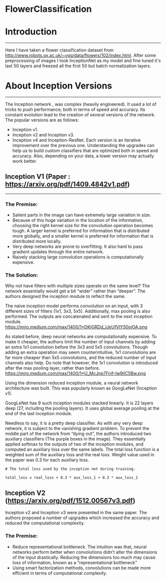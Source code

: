 # FlowerClassification

# Introduction

---

Here I have taken a flower classification dataset from http://www.robots.ox.ac.uk/~vgg/data/flowers/102/index.html. After some preprocessing of images I took InceptionNet as my model and fine tuned it's last 50 layers and freezed all the first 50 but batch normalization layers.

# About Inception Versions

---

The Inception network , was complex (heavily engineered). It used a lot of tricks to push performance; both in terms of speed and accuracy. Its constant evolution lead to the creation of several versions of the network. The popular versions are as follows:
 - Inception v1.
 - Inception v2 and Inception v3.
 - Inception v4 and Inception-ResNet.
Each version is an iterative improvement over the previous one. Understanding the upgrades can help us to build custom classifiers that are optimized both in speed and accuracy. Also, depending on your data, a lower version may actually work better.

## Inception V1 (Paper : https://arxiv.org/pdf/1409.4842v1.pdf)

---

### The Premise:

 - Salient parts in the image can have extremely large variation in size.
 - Because of this huge variation in the location of the information, choosing the right kernel size for the convolution operation becomes tough. A larger kernel is preferred for information that is distributed more globally, and a smaller kernel is preferred for information that is distributed more locally.
 - Very deep networks are prone to overfitting. It also hard to pass gradient updates through the entire network.
 - Naively stacking large convolution operations is computationally expensive.
 
### The Solution:

Why not have filters with multiple sizes operate on the same level? The network essentially would get a bit “wider” rather than “deeper”. The authors designed the inception module to reflect the same.

The naive inception model performs convolution on an input, with 3 different sizes of filters (1x1, 3x3, 5x5). Additionally, max pooling is also performed. The outputs are concatenated and sent to the next inception module. https://miro.medium.com/max/1400/1*DKjGRDd_lJeUfVlY50ojOA.png 

As stated before, deep neural networks are computationally expensive. To make it cheaper, the authors limit the number of input channels by adding an extra 1x1 convolution before the 3x3 and 5x5 convolutions. Though adding an extra operation may seem counterintuitive, 1x1 convolutions are far more cheaper than 5x5 convolutions, and the reduced number of input channels also help. Do note that however, the 1x1 convolution is introduced after the max pooling layer, rather than before. 
https://miro.medium.com/max/1400/1*U_McJnp7Fnif-lw9iIC5Bw.png

Using the dimension reduced inception module, a neural network architecture was built. This was popularly known as GoogLeNet (Inception v1).

GoogLeNet has 9 such inception modules stacked linearly. It is 22 layers deep (27, including the pooling layers). It uses global average pooling at the end of the last inception module.

Needless to say, it is a pretty deep classifier. As with any very deep network, it is subject to the vanishing gradient problem.
To prevent the middle part of the network from “dying out”, the authors introduced two auxiliary classifiers (The purple boxes in the image). They essentially applied softmax to the outputs of two of the inception modules, and computed an auxiliary loss over the same labels. The total loss function is a weighted sum of the auxiliary loss and the real loss. Weight value used in the paper was 0.3 for each auxiliary loss.

`# The total loss used by the inception net during training.`

`total_loss = real_loss + 0.3 * aux_loss_1 + 0.3 * aux_loss_2`

## Inception V2 (https://arxiv.org/pdf/1512.00567v3.pdf)

Inception v2 and Inception v3 were presented in the same paper. The authors proposed a number of upgrades which increased the accuracy and reduced the computational complexity.

### The Premise:

 - Reduce representational bottleneck. The intuition was that, neural networks perform better when convolutions didn’t alter the dimensions of the input drastically. Reducing the dimensions too much may cause loss of information, known as a “representational bottleneck”
 - Using smart factorization methods, convolutions can be made more efficient in terms of computational complexity.



